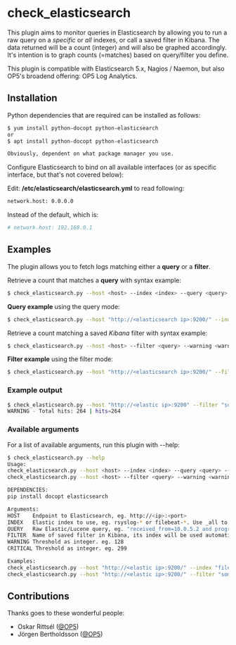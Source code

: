 # check_elasticsearch

This plugin aims to monitor queries in Elasticsearch by allowing you to run a raw query on a _specific_ or _all_ indexes, or call a saved filter in Kibana.
The data returned will be a count (integer) and will also be graphed accordingly. It's intention is to graph counts (=matches) based on query/filter you define.

This plugin is compatible with Elasticsearch 5.x, Nagios / Naemon, but also OP5's broadend offering: OP5 Log Analytics.

## Installation

Python dependencies that are required can be installed as follows:
```sh
$ yum install python-docopt python-elasticsearch
or
$ apt install python-docopt python-elasticsearch

Obviously, dependent on what package manager you use.
```

Configure Elasticsearch to bind on all available interfaces (or as specific interface, but that's not covered below):

Edit: **/etc/elasticsearch/elasticsearch.yml** to read following:
```sh
network.host: 0.0.0.0
```

Instead of the default, which is:
```sh
# network.host: 192.168.0.1
```

## Examples

The plugin allows you to fetch logs matching either a **query** or a **filter**.

Retrieve a count that matches a **query** with syntax example:

```sh
$ check_elasticsearch.py --host <host> --index <index> --query <query> --warning <warning> --critical <critical>
```

**Query example** using the query mode:
```sh
$ check_elasticsearch.py --host "http://<elasticsearch ip>:9200/" --index "filebeat-*" --query "system_process_id=148" --warning 1 --critical 2
```

Retrieve a count matching a saved _Kibana_ filter with syntax example:

```sh
$ check_elasticsearch.py --host <host> --filter <query> --warning <warning> --critical <critical>
```

**Filter example** using the filter mode:
```sh
$ check_elasticsearch.py --host "http://<elasticsearch ip>:9200/" --filter "some_saved_filter_in_kibana" --warning 1 --critical 2
```

### Example output

```sh
$ check_elasticsearch.py --host "http://<elastic ip>:9200" --filter "some_saved_filter_in_kibana" --warning 200 --critical 400
WARNING - Total hits: 264 | hits=264
```

### Available arguments

For a list of available arguments, run this plugin with --help:

```sh
$ check_elasticsearch.py --help
Usage:
check_elasticsearch.py --host <host> --index <index> --query <query> --warning <warning> --critical <critical>
check_elasticsearch.py --host <host> --filter <query> --warning <warning> --critical <critical>

DEPENDENCIES:
pip install docopt elasticsearch

Arguments:
HOST    Endpoint to Elasticsearch, eg. http://<ip>:<port>
INDEX   Elastic index to use, eg. rsyslog-* or filebeat-*. Use _all to search all indexes (more resource intensive)
QUERY   Raw Elastic/Lucene query, eg. "received_from=10.0.5.2 and program=systemd and host=10.0.5.10 and @timestamp: [now-5h TO now]"
FILTER  Name of saved filter in Kibana, its index will be used automatically.
WARNING Threshold as integer. eg. 128
CRITICAL Threshold as integer. eg. 299

Examples:
check_elasticsearch.py --host "http://<elastic ip>:9200/" --index "filebeat-*" --query "system_process_id=148" --warning 1 --critical 2
check_elasticsearch.py --host "http://<elastic ip>:9200/" --filter "some_saved_filter_in_kibana" --warning 1 --critical 2

```

## Contributions
Thanks goes to these wonderful people:

* Oskar Rittsél ([@OP5](https://www.op5.com))
* Jörgen Bertholdsson ([@OP5](https://www.op5.com))
